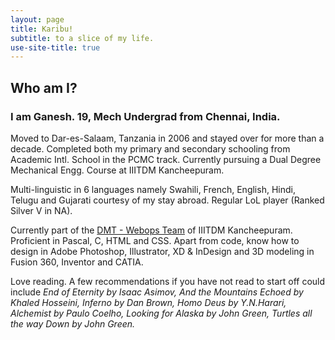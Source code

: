 ```yaml
---
layout: page
title: Karibu!
subtitle: to a slice of my life.
use-site-title: true
---
```

## **Who am I?**

### I am Ganesh. 19, Mech Undergrad from Chennai, India.

Moved to Dar-es-Salaam, Tanzania in 2006 and stayed over for more than a decade. Completed both my primary and secondary schooling from 
Academic Intl. School in the PCMC track. Currently pursuing a Dual Degree Mechanical Engg. Course at IIITDM Kancheepuram.

Multi-linguistic in 6 languages namely Swahili, French, English, Hindi, Telugu and Gujarati courtesy of my stay abroad. Regular LoL player 
(Ranked Silver V in NA). 

Currently part of the [DMT - Webops Team](https://github.com/DMT-IIITDM) of IIITDM Kancheepuram. Proficient in Pascal, C, HTML and CSS. Apart from code, know how to design
in Adobe Photoshop, Illustrator, XD & InDesign and 3D modeling in Fusion 360, Inventor and CATIA. 

Love reading. A few recommendations if you have not read to start off could include _End of Eternity by Isaac Asimov, And the Mountains Echoed by Khaled Hosseini, Inferno by Dan Brown, Homo Deus by Y.N.Harari, Alchemist by Paulo Coelho, Looking for Alaska by John Green, Turtles all the way Down by John Green._
